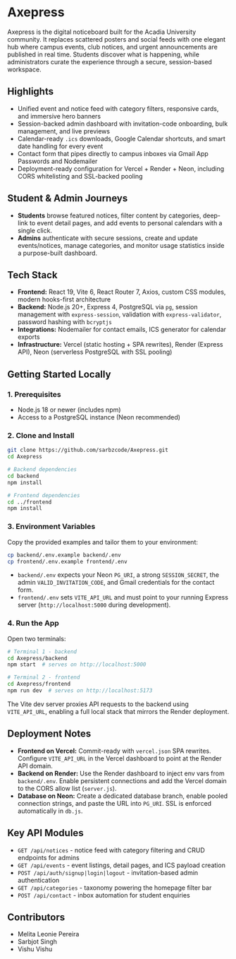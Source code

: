 # Axepress

Axepress is the digital noticeboard built for the Acadia University community. It replaces scattered posters and social feeds with one elegant hub where campus events, club notices, and urgent announcements are published in real time. Students discover what is happening, while administrators curate the experience through a secure, session-based workspace.

## Highlights
- Unified event and notice feed with category filters, responsive cards, and immersive hero banners
- Session-backed admin dashboard with invitation-code onboarding, bulk management, and live previews
- Calendar-ready `.ics` downloads, Google Calendar shortcuts, and smart date handling for every event
- Contact form that pipes directly to campus inboxes via Gmail App Passwords and Nodemailer
- Deployment-ready configuration for Vercel + Render + Neon, including CORS whitelisting and SSL-backed pooling

## Student & Admin Journeys
- **Students** browse featured notices, filter content by categories, deep-link to event detail pages, and add events to personal calendars with a single click.
- **Admins** authenticate with secure sessions, create and update events/notices, manage categories, and monitor usage statistics inside a purpose-built dashboard.

## Tech Stack
- **Frontend:** React 19, Vite 6, React Router 7, Axios, custom CSS modules, modern hooks-first architecture
- **Backend:** Node.js 20+, Express 4, PostgreSQL via `pg`, session management with `express-session`, validation with `express-validator`, password hashing with `bcryptjs`
- **Integrations:** Nodemailer for contact emails, ICS generator for calendar exports
- **Infrastructure:** Vercel (static hosting + SPA rewrites), Render (Express API), Neon (serverless PostgreSQL with SSL pooling)

## Getting Started Locally
### 1. Prerequisites
- Node.js 18 or newer (includes npm)
- Access to a PostgreSQL instance (Neon recommended)

### 2. Clone and Install
```bash
git clone https://github.com/sarbzcode/Axepress.git
cd Axepress

# Backend dependencies
cd backend
npm install

# Frontend dependencies
cd ../frontend
npm install
```

### 3. Environment Variables
Copy the provided examples and tailor them to your environment:
```bash
cp backend/.env.example backend/.env
cp frontend/.env.example frontend/.env
```
- `backend/.env` expects your Neon `PG_URI`, a strong `SESSION_SECRET`, the admin `VALID_INVITATION_CODE`, and Gmail credentials for the contact form.
- `frontend/.env` sets `VITE_API_URL` and must point to your running Express server (`http://localhost:5000` during development).

### 4. Run the App
Open two terminals:
```bash
# Terminal 1 - backend
cd Axepress/backend
npm start  # serves on http://localhost:5000

# Terminal 2 - frontend
cd Axepress/frontend
npm run dev  # serves on http://localhost:5173
```
The Vite dev server proxies API requests to the backend using `VITE_API_URL`, enabling a full local stack that mirrors the Render deployment.

## Deployment Notes
- **Frontend on Vercel:** Commit-ready with `vercel.json` SPA rewrites. Configure `VITE_API_URL` in the Vercel dashboard to point at the Render API domain.
- **Backend on Render:** Use the Render dashboard to inject env vars from `backend/.env`. Enable persistent connections and add the Vercel domain to the CORS allow list (`server.js`).
- **Database on Neon:** Create a dedicated database branch, enable pooled connection strings, and paste the URL into `PG_URI`. SSL is enforced automatically in `db.js`.

## Key API Modules
- `GET /api/notices` - notice feed with category filtering and CRUD endpoints for admins
- `GET /api/events` - event listings, detail pages, and ICS payload creation
- `POST /api/auth/signup|login|logout` - invitation-based admin authentication
- `GET /api/categories` - taxonomy powering the homepage filter bar
- `POST /api/contact` - inbox automation for student enquiries

## Contributors
- Melita Leonie Pereira
- Sarbjot Singh
- Vishu Vishu
